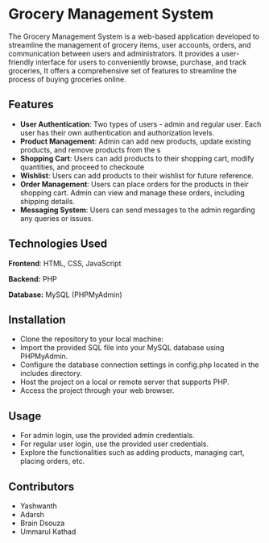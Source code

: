 
# Grocery Management System


The Grocery Management System is a web-based application developed to streamline the management of grocery items, user accounts, orders, and communication between users and administrators. It provides a user-friendly interface for users to conveniently browse, purchase, and track groceries, It offers a comprehensive set of features to streamline the process of buying groceries online.

## Features

- **User Authentication**: Two types of users - admin and regular user. Each user has their own authentication and authorization levels.
- **Product Management**: Admin can add new products, update existing products, and remove products from the s
- **Shopping Cart**: Users can add products to their shopping cart, modify quantities, and proceed to checkoute
- **Wishlist**: Users can add products to their wishlist for future reference.
- **Order Management**: Users can place orders for the products in their shopping cart. Admin can view and manage these orders, including shipping details.
- **Messaging System**: Users can send messages to the admin regarding any queries or issues.

## Technologies Used

**Frontend**: HTML, CSS, JavaScript

**Backend:** PHP

**Database:** MySQL (PHPMyAdmin)


## Installation

- Clone the repository to your local machine:
- Import the provided SQL file into your MySQL database using PHPMyAdmin.    
- Configure the database connection settings in config.php located in the includes directory.
- Host the project on a local or remote server that supports PHP.
- Access the project through your web browser.
## Usage

- For admin login, use the provided admin credentials.
- For regular user login, use the provided user credentials.
- Explore the functionalities such as adding products, managing cart, placing orders, etc.


## Contributors


- Yashwanth 
- Adarsh
- Brain Dsouza
- Ummarul Kathad

